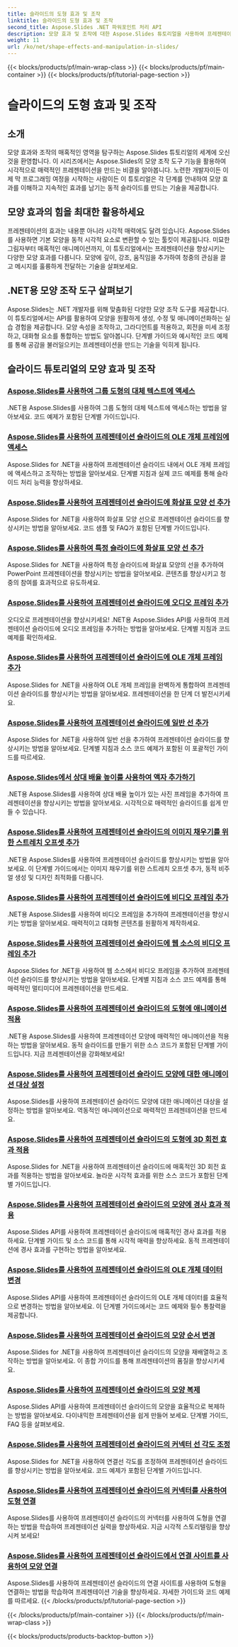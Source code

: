 ```yaml
---
title: 슬라이드의 도형 효과 및 조작
linktitle: 슬라이드의 도형 효과 및 조작
second_title: Aspose.Slides .NET 파워포인트 처리 API
description: 모양 효과 및 조작에 대한 Aspose.Slides 튜토리얼을 사용하여 프레젠테이션의 시각적 매력을 향상하세요. 모양 효과, 애니메이션 등을 사용하여 멋진 슬라이드를 만드는 방법을 알아보세요.
weight: 11
url: /ko/net/shape-effects-and-manipulation-in-slides/
---
```


{{< blocks/products/pf/main-wrap-class >}}
{{< blocks/products/pf/main-container >}}
{{< blocks/products/pf/tutorial-page-section >}}

# 슬라이드의 도형 효과 및 조작


## 소개

모양 효과와 조작의 매혹적인 영역을 탐구하는 Aspose.Slides 튜토리얼의 세계에 오신 것을 환영합니다. 이 시리즈에서는 Aspose.Slides의 모양 조작 도구 기능을 활용하여 시각적으로 매력적인 프레젠테이션을 만드는 비결을 알아봅니다. 노련한 개발자이든 이제 막 프로그래밍 여정을 시작하는 사람이든 이 튜토리얼은 각 단계를 안내하여 모양 효과를 이해하고 지속적인 효과를 남기는 동적 슬라이드를 만드는 기술을 제공합니다.

## 모양 효과의 힘을 최대한 활용하세요

프레젠테이션의 효과는 내용뿐 아니라 시각적 매력에도 달려 있습니다. Aspose.Slides를 사용하면 기본 모양을 동적 시각적 요소로 변환할 수 있는 툴킷이 제공됩니다. 미묘한 그림자부터 매혹적인 애니메이션까지, 이 튜토리얼에서는 프레젠테이션을 향상시키는 다양한 모양 효과를 다룹니다. 모양에 깊이, 강조, 움직임을 추가하여 청중의 관심을 끌고 메시지를 훌륭하게 전달하는 기술을 살펴보세요.

## .NET용 모양 조작 도구 살펴보기

Aspose.Slides는 .NET 개발자를 위해 맞춤화된 다양한 모양 조작 도구를 제공합니다. 이 튜토리얼에서는 API를 활용하여 모양을 원활하게 생성, 수정 및 애니메이션화하는 실습 경험을 제공합니다. 모양 속성을 조작하고, 그라디언트를 적용하고, 회전을 미세 조정하고, 대화형 요소를 통합하는 방법도 알아봅니다. 단계별 가이드와 예시적인 코드 예제를 통해 공감을 불러일으키는 프레젠테이션을 만드는 기술을 익히게 됩니다.

## 슬라이드 튜토리얼의 모양 효과 및 조작
### [Aspose.Slides를 사용하여 그룹 도형의 대체 텍스트에 액세스](./accessing-alt-text-group-shapes/)
.NET용 Aspose.Slides를 사용하여 그룹 도형의 대체 텍스트에 액세스하는 방법을 알아보세요. 코드 예제가 포함된 단계별 가이드입니다.
### [Aspose.Slides를 사용하여 프레젠테이션 슬라이드의 OLE 개체 프레임에 액세스](./accessing-ole-object-frames/)
Aspose.Slides for .NET을 사용하여 프레젠테이션 슬라이드 내에서 OLE 개체 프레임에 액세스하고 조작하는 방법을 알아보세요. 단계별 지침과 실제 코드 예제를 통해 슬라이드 처리 능력을 향상하세요.
### [Aspose.Slides를 사용하여 프레젠테이션 슬라이드에 화살표 모양 선 추가](./adding-arrow-shaped-lines/)
Aspose.Slides for .NET을 사용하여 화살표 모양 선으로 프레젠테이션 슬라이드를 향상시키는 방법을 알아보세요. 코드 샘플 및 FAQ가 포함된 단계별 가이드입니다.
### [Aspose.Slides를 사용하여 특정 슬라이드에 화살표 모양 선 추가](./adding-arrow-lines-to-specific-slides/)
Aspose.Slides for .NET을 사용하여 특정 슬라이드에 화살표 모양의 선을 추가하여 PowerPoint 프레젠테이션을 향상시키는 방법을 알아보세요. 콘텐츠를 향상시키고 청중의 참여를 효과적으로 유도하세요.
### [Aspose.Slides를 사용하여 프레젠테이션 슬라이드에 오디오 프레임 추가](./adding-audio-frames/)
오디오로 프레젠테이션을 향상시키세요! .NET용 Aspose.Slides API를 사용하여 프레젠테이션 슬라이드에 오디오 프레임을 추가하는 방법을 알아보세요. 단계별 지침과 코드 예제를 확인하세요.
### [Aspose.Slides를 사용하여 프레젠테이션 슬라이드에 OLE 개체 프레임 추가](./adding-ole-object-frames/)
Aspose.Slides for .NET을 사용하여 OLE 개체 프레임을 완벽하게 통합하여 프레젠테이션 슬라이드를 향상시키는 방법을 알아보세요. 프레젠테이션을 한 단계 더 발전시키세요.
### [Aspose.Slides를 사용하여 프레젠테이션 슬라이드에 일반 선 추가](./adding-plain-lines/)
Aspose.Slides for .NET을 사용하여 일반 선을 추가하여 프레젠테이션 슬라이드를 향상시키는 방법을 알아보세요. 단계별 지침과 소스 코드 예제가 포함된 이 포괄적인 가이드를 따르세요.
### [Aspose.Slides에서 상대 배율 높이를 사용하여 액자 추가하기](./adding-picture-frames-relative-scale/)
.NET용 Aspose.Slides를 사용하여 상대 배율 높이가 있는 사진 프레임을 추가하여 프레젠테이션을 향상시키는 방법을 알아보세요. 시각적으로 매력적인 슬라이드를 쉽게 만들 수 있습니다.
### [Aspose.Slides를 사용하여 프레젠테이션 슬라이드의 이미지 채우기를 위한 스트레치 오프셋 추가](./adding-stretch-offset-image-fill/)
.NET용 Aspose.Slides를 사용하여 프레젠테이션 슬라이드를 향상시키는 방법을 알아보세요. 이 단계별 가이드에서는 이미지 채우기를 위한 스트레치 오프셋 추가, 동적 비주얼 생성 및 디자인 최적화를 다룹니다.
### [Aspose.Slides를 사용하여 프레젠테이션 슬라이드에 비디오 프레임 추가](./adding-video-frames/)
.NET용 Aspose.Slides를 사용하여 비디오 프레임을 추가하여 프레젠테이션을 향상시키는 방법을 알아보세요. 매력적이고 대화형 콘텐츠를 원활하게 제작하세요.
### [Aspose.Slides를 사용하여 프레젠테이션 슬라이드에 웹 소스의 비디오 프레임 추가](./adding-video-frames-from-web-source/)
Aspose.Slides for .NET을 사용하여 웹 소스에서 비디오 프레임을 추가하여 프레젠테이션 슬라이드를 향상시키는 방법을 알아보세요. 단계별 지침과 소스 코드 예제를 통해 매력적인 멀티미디어 프레젠테이션을 만드세요.
### [Aspose.Slides를 사용하여 프레젠테이션 슬라이드의 도형에 애니메이션 적용](./applying-animations-to-shapes/)
.NET용 Aspose.Slides를 사용하여 프레젠테이션 모양에 매력적인 애니메이션을 적용하는 방법을 알아보세요. 동적 슬라이드를 만들기 위한 소스 코드가 포함된 단계별 가이드입니다. 지금 프레젠테이션을 강화해보세요!
### [Aspose.Slides를 사용하여 프레젠테이션 슬라이드 모양에 대한 애니메이션 대상 설정](./setting-animation-targets-shapes/)
Aspose.Slides를 사용하여 프레젠테이션 슬라이드 모양에 대한 애니메이션 대상을 설정하는 방법을 알아보세요. 역동적인 애니메이션으로 매력적인 프레젠테이션을 만드세요.
### [Aspose.Slides를 사용하여 프레젠테이션 슬라이드의 도형에 3D 회전 효과 적용](./applying-3d-rotation-effect-shapes/)
Aspose.Slides for .NET을 사용하여 프레젠테이션 슬라이드에 매혹적인 3D 회전 효과를 적용하는 방법을 알아보세요. 놀라운 시각적 효과를 위한 소스 코드가 포함된 단계별 가이드입니다.
### [Aspose.Slides를 사용하여 프레젠테이션 슬라이드의 모양에 경사 효과 적용](./applying-bevel-effects-shapes/)
Aspose.Slides API를 사용하여 프레젠테이션 슬라이드에 매혹적인 경사 효과를 적용하세요. 단계별 가이드 및 소스 코드를 통해 시각적 매력을 향상하세요. 동적 프레젠테이션에 경사 효과를 구현하는 방법을 알아보세요.
### [Aspose.Slides를 사용하여 프레젠테이션 슬라이드의 OLE 개체 데이터 변경](./changing-ole-object-data/)
Aspose.Slides API를 사용하여 프레젠테이션 슬라이드의 OLE 개체 데이터를 효율적으로 변경하는 방법을 알아보세요. 이 단계별 가이드에서는 코드 예제와 필수 통찰력을 제공합니다.
### [Aspose.Slides를 사용하여 프레젠테이션 슬라이드의 모양 순서 변경](./changing-order-shapes/)
Aspose.Slides for .NET을 사용하여 프레젠테이션 슬라이드의 모양을 재배열하고 조작하는 방법을 알아보세요. 이 종합 가이드를 통해 프레젠테이션의 품질을 향상시키세요.
### [Aspose.Slides를 사용하여 프레젠테이션 슬라이드의 모양 복제](./cloning-shapes/)
Aspose.Slides API를 사용하여 프레젠테이션 슬라이드의 모양을 효율적으로 복제하는 방법을 알아보세요. 다이내믹한 프레젠테이션을 쉽게 만들어 보세요. 단계별 가이드, FAQ 등을 살펴보세요.
### [Aspose.Slides를 사용하여 프레젠테이션 슬라이드의 커넥터 선 각도 조정](./adjusting-connector-line-angles/)
Aspose.Slides for .NET을 사용하여 연결선 각도를 조정하여 프레젠테이션 슬라이드를 향상시키는 방법을 알아보세요. 코드 예제가 포함된 단계별 가이드입니다.
### [Aspose.Slides를 사용하여 프레젠테이션 슬라이드의 커넥터를 사용하여 도형 연결](./connecting-shapes-using-connectors/)
Aspose.Slides를 사용하여 프레젠테이션 슬라이드의 커넥터를 사용하여 도형을 연결하는 방법을 학습하여 프레젠테이션 실력을 향상하세요. 지금 시각적 스토리텔링을 향상시켜 보세요!
### [Aspose.Slides를 사용하여 프레젠테이션 슬라이드에서 연결 사이트를 사용하여 모양 연결](./connecting-shape-using-connection-site/)
Aspose.Slides를 사용하여 프레젠테이션 슬라이드의 연결 사이트를 사용하여 도형을 연결하는 방법을 학습하여 프레젠테이션 기술을 향상하세요. 자세한 가이드와 코드 예제를 따르세요.
{{< /blocks/products/pf/tutorial-page-section >}}

{{< /blocks/products/pf/main-container >}}
{{< /blocks/products/pf/main-wrap-class >}}

{{< blocks/products/products-backtop-button >}}

